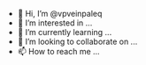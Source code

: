 - 👋 Hi, I’m @vpveinpaleq
- 👀 I’m interested in ...
- 🌱 I’m currently learning ...
- 💞️ I’m looking to collaborate on ...
- 📫 How to reach me ...

<!---
vpveinpaleq/vpveinpaleq is a ✨ special ✨ repository because its `README.md` (this file) appears on your GitHub profile.
You can click the Preview link to take a look at your changes.
--->
